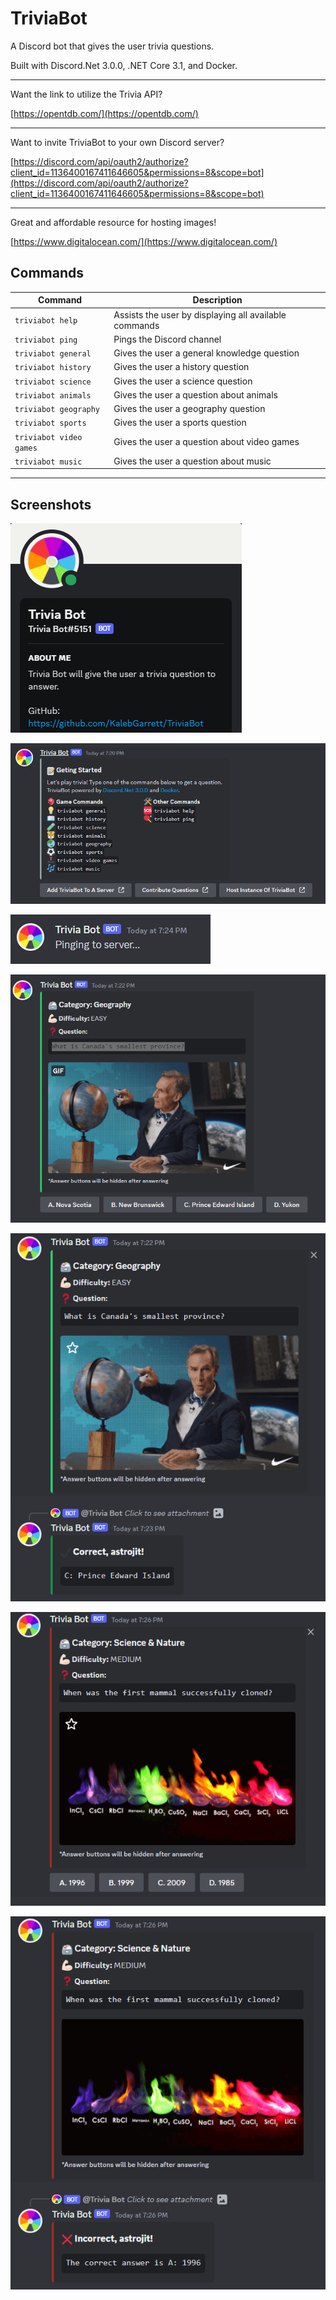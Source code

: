 # TriviaBot
A Discord bot that gives the user trivia questions.

Built with Discord.Net 3.0.0, .NET Core 3.1, and Docker.

---

Want the link to utilize the Trivia API?

[https://opentdb.com/](https://opentdb.com/)

---

Want to invite TriviaBot to your own Discord server?

[https://discord.com/api/oauth2/authorize?client_id=1136400167411646605&permissions=8&scope=bot](https://discord.com/api/oauth2/authorize?client_id=1136400167411646605&permissions=8&scope=bot)

---

Great and affordable resource for hosting images!

[https://www.digitalocean.com/](https://www.digitalocean.com/)

## Commands
| Command | Description |
| ------------- | ------------- |
| `triviabot help` | Assists the user by displaying all available commands |
| `triviabot ping` | Pings the Discord channel |
| `triviabot general` | Gives the user a general knowledge question |
| `triviabot history` | Gives the user a history question |
| `triviabot science` | Gives the user a science question |
| `triviabot animals` | Gives the user a question about animals |
| `triviabot geography` | Gives the user a geography question |
| `triviabot sports` | Gives the user a sports question |
| `triviabot video games` | Gives the user a question about video games |
| `triviabot music` | Gives the user a question about music |

---

## Screenshots

![image](/Images/about.png)

![image](/Images/help.png)

![image](/Images/ping.png)

![image](/Images/geography.png)

![image](/Images/geography-answered.png)

![image](/Images/science.png)

![image](/Images/science-answered.png)